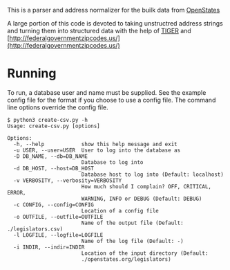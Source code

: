 This is a parser and address normalizer for the builk data from [OpenStates](http://openstates.org/downloads/)

A large portion of this code is devoted to taking unstructred address strings and turning them into
structured data with the help of [TIGER](http://www.census.gov/geo/maps-data/data/tiger.html) and [http://federalgovernmentzipcodes.us/](http://federalgovernmentzipcodes.us/)

# Running

To run, a database user and name must be supplied. See the example config file for the format if you choose to use a config file.
The command line options override the config file.

    $ python3 create-csv.py -h
    Usage: create-csv.py [options]

    Options:
      -h, --help            show this help message and exit
      -u USER, --user=USER  User to log into the database as
      -D DB_NAME, --db=DB_NAME
                            Database to log into
      -d DB_HOST, --host=DB_HOST
                            Database host to log into (Default: localhost)
      -v VERBOSITY, --verbosity=VERBOSITY
                            How much should I complain? OFF, CRITICAL, ERROR,
                            WARNING, INFO or DEBUG (Default: DEBUG)
      -c CONFIG, --config=CONFIG
                            Location of a config file
      -o OUTFILE, --outfile=OUTFILE
                            Name of the output file (Default: ./legislators.csv)
      -l LOGFILE, --logfile=LOGFILE
                            Name of the log file (Default: -)
      -i INDIR, --indir=INDIR
                            Location of the input directory (Default:
                            ./openstates.org/legislators)

